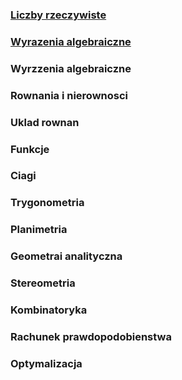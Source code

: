 
###  [Liczby rzeczywiste](./dzialy/Liczby%20rzeczywiste)

###  [Wyrazenia algebraiczne](./dzialy/Wyrazenia%20algebraiczne)
### Wyrzzenia algebraiczne

### Rownania i nierownosci

### Uklad rownan

### Funkcje

### Ciagi

### Trygonometria

### Planimetria

### Geometrai analityczna

### Stereometria

### Kombinatoryka

### Rachunek prawdopodobienstwa

### Optymalizacja

